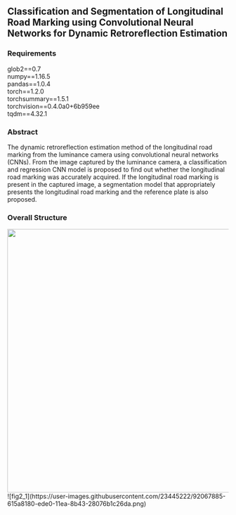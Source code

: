 ## Classification and Segmentation of Longitudinal Road Marking using Convolutional Neural Networks for Dynamic Retroreflection Estimation

### Requirements
glob2==0.7    
numpy==1.16.5      
pandas==1.0.4      
torch==1.2.0      
torchsummary==1.5.1      
torchvision==0.4.0a0+6b959ee      
tqdm==4.32.1

### Abstract
The dynamic retroreflection estimation method of the longitudinal road marking from the luminance camera using convolutional neural networks (CNNs). From the image captured by the luminance camera, a classification and regression CNN model is proposed to find out whether the longitudinal road marking was accurately acquired. If the longitudinal road marking is present in the captured image, a segmentation model that appropriately presents the longitudinal road marking and the reference plate is also proposed.

### Overall Structure
<img src="https://user-images.githubusercontent.com/23445222/92067885-615a8180-ede0-11ea-8b43-28076b1c26da.png" width="600">
![fig2_1](https://user-images.githubusercontent.com/23445222/92067885-615a8180-ede0-11ea-8b43-28076b1c26da.png)
